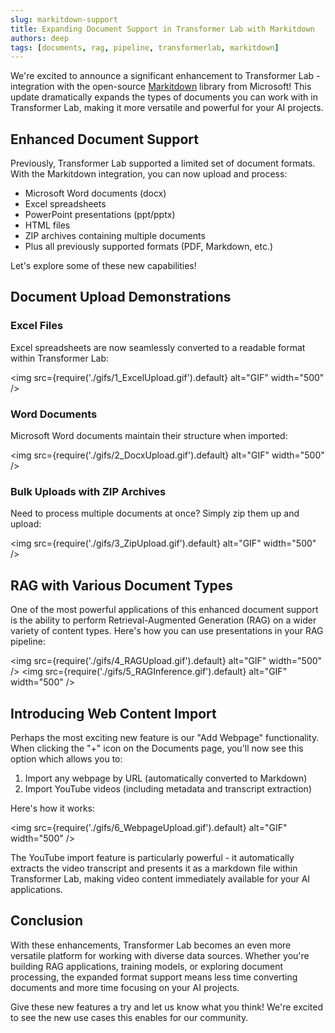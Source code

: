 ```yaml
---
slug: markitdown-support
title: Expanding Document Support in Transformer Lab with Markitdown
authors: deep
tags: [documents, rag, pipeline, transformerlab, markitdown]
---
```


We're excited to announce a significant enhancement to Transformer Lab - integration with the open-source [Markitdown](https://github.com/microsoft/markitdown) library from Microsoft! This update dramatically expands the types of documents you can work with in Transformer Lab, making it more versatile and powerful for your AI projects.

## Enhanced Document Support

Previously, Transformer Lab supported a limited set of document formats. With the Markitdown integration, you can now upload and process:

- Microsoft Word documents (docx)
- Excel spreadsheets
- PowerPoint presentations (ppt/pptx)
- HTML files
- ZIP archives containing multiple documents
- Plus all previously supported formats (PDF, Markdown, etc.)

Let's explore some of these new capabilities!

## Document Upload Demonstrations

### Excel Files

Excel spreadsheets are now seamlessly converted to a readable format within Transformer Lab:

<img src={require('./gifs/1_ExcelUpload.gif').default} alt="GIF" width="500" />

### Word Documents

Microsoft Word documents maintain their structure when imported:

<img src={require('./gifs/2_DocxUpload.gif').default} alt="GIF" width="500" />

### Bulk Uploads with ZIP Archives

Need to process multiple documents at once? Simply zip them up and upload:

<img src={require('./gifs/3_ZipUpload.gif').default} alt="GIF" width="500" />

## RAG with Various Document Types

One of the most powerful applications of this enhanced document support is the ability to perform Retrieval-Augmented Generation (RAG) on a wider variety of content types. Here's how you can use presentations in your RAG pipeline:

<img src={require('./gifs/4_RAGUpload.gif').default} alt="GIF" width="500" />
<img src={require('./gifs/5_RAGInference.gif').default} alt="GIF" width="500" />


## Introducing Web Content Import

Perhaps the most exciting new feature is our "Add Webpage" functionality. When clicking the "+" icon on the Documents page, you'll now see this option which allows you to:

1. Import any webpage by URL (automatically converted to Markdown)
2. Import YouTube videos (including metadata and transcript extraction)

Here's how it works:

<img src={require('./gifs/6_WebpageUpload.gif').default} alt="GIF" width="500" />

The YouTube import feature is particularly powerful - it automatically extracts the video transcript and presents it as a markdown file within Transformer Lab, making video content immediately available for your AI applications.

## Conclusion

With these enhancements, Transformer Lab becomes an even more versatile platform for working with diverse data sources. Whether you're building RAG applications, training models, or exploring document processing, the expanded format support means less time converting documents and more time focusing on your AI projects.

Give these new features a try and let us know what you think! We're excited to see the new use cases this enables for our community.
